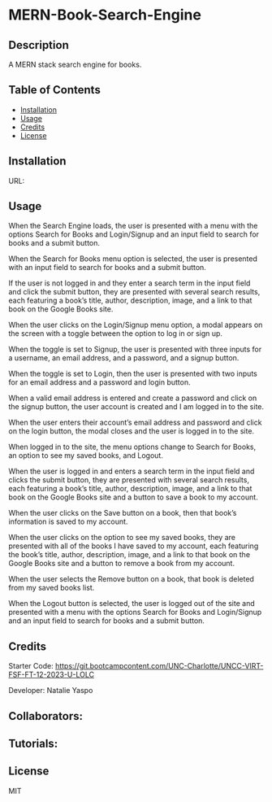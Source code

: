 # MERN-Book-Search-Engine


## Description

A MERN stack search engine for books.

## Table of Contents

- [Installation](#installation)
- [Usage](#usage)
- [Credits](#credits)
- [License](#license)

## Installation

URL:

## Usage

When the Search Engine loads, the user is presented with a menu with the options Search for Books and Login/Signup and an input field to search for books and a submit button.

When the Search for Books menu option is selected, the user is presented with an input field to search for books and a submit button.

If the user is not logged in and they enter a search term in the input field and click the submit button, they are presented with several search results, each featuring a book’s title, author, description, image, and a link to that book on the Google Books site.

When the user clicks on the Login/Signup menu option, a modal appears on the screen with a toggle between the option to log in or sign up.

When the toggle is set to Signup, the user is presented with three inputs for a username, an email address, and a password, and a signup button.

When the toggle is set to Login, then the user is presented with two inputs for an email address and a password and login button.

When a valid email address is entered and create a password and click on the signup button, the user account is created and I am logged in to the site.

When the user enters their account’s email address and password and click on the login button, the modal closes and the user is logged in to the site.

When logged in to the site, the menu options change to Search for Books, an option to see my saved books, and Logout.

When the user is logged in and enters a search term in the input field and clicks the submit button, they are presented with several search results, each featuring a book’s title, author, description, image, and a link to that book on the Google Books site and a button to save a book to my account.

When the user clicks on the Save button on a book, then that book’s information is saved to my account.

When the user clicks on the option to see my saved books, they are presented with all of the books I have saved to my account, each featuring the book’s title, author, description, image, and a link to that book on the Google Books site and a button to remove a book from my account.

When the user selects the Remove button on a book, that book is deleted from my saved books list.

When the Logout button is selected, the user is logged out of the site and presented with a menu with the options Search for Books and Login/Signup and an input field to search for books and a submit button.

## Credits

Starter Code: https://git.bootcampcontent.com/UNC-Charlotte/UNCC-VIRT-FSF-FT-12-2023-U-LOLC

Developer: Natalie Yaspo

Collaborators:
- 

Tutorials:
- 

## License

MIT